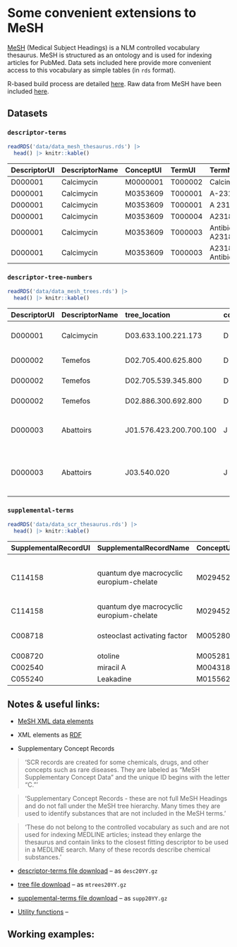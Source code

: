 # Some convenient extensions to MeSH

[MeSH](https://www.ncbi.nlm.nih.gov/mesh) (Medical Subject Headings) is
a NLM controlled vocabulary thesaurus. MeSH is structured as an ontology
and is used for indexing articles for PubMed. Data sets included here
provide more convenient access to this vocabulary as simple tables (in
`rds` format).

R-based build process are detailed
[here](https://github.com/jaytimm/mesh-builds/tree/main/build). Raw data
from MeSH have been included
[here](https://github.com/jaytimm/mesh-builds/tree/main/download).

## Datasets

### `descriptor-terms`

``` r
readRDS('data/data_mesh_thesaurus.rds') |>
  head() |> knitr::kable()
```

| DescriptorUI | DescriptorName | ConceptUI | TermUI  | TermName           | ConceptPreferredTermYN | IsPermutedTermYN | LexicalTag | RecordPreferredTermYN |
|:------|:-------|:-----|:----|:---------|:-----------|:--------|:-----|:----------|
| D000001      | Calcimycin     | M0000001  | T000002 | Calcimycin         | Y                      | N                | NON        | Y                     |
| D000001      | Calcimycin     | M0353609  | T000001 | A-23187            | Y                      | N                | LAB        | N                     |
| D000001      | Calcimycin     | M0353609  | T000001 | A 23187            | N                      | Y                | LAB        | N                     |
| D000001      | Calcimycin     | M0353609  | T000004 | A23187             | N                      | N                | LAB        | N                     |
| D000001      | Calcimycin     | M0353609  | T000003 | Antibiotic A23187  | N                      | N                | NON        | N                     |
| D000001      | Calcimycin     | M0353609  | T000003 | A23187, Antibiotic | N                      | Y                | NON        | N                     |

### `descriptor-tree-numbers`

``` r
readRDS('data/data_mesh_trees.rds') |>
  head() |> knitr::kable()
```

| DescriptorUI | DescriptorName | tree_location           | code | cats                                  | mesh1                                     | mesh2                                   | tree1 | tree2   |
|:-----|:-----|:--------|:--|:-------------|:--------------|:-------------|:--|:---|
| D000001      | Calcimycin     | D03.633.100.221.173     | D    | Chemicals and Drugs                   | Heterocyclic Compounds                    | Heterocyclic Compounds, Fused-Ring      | D03   | D03.633 |
| D000002      | Temefos        | D02.705.400.625.800     | D    | Chemicals and Drugs                   | Organic Chemicals                         | Organophosphorus Compounds              | D02   | D02.705 |
| D000002      | Temefos        | D02.705.539.345.800     | D    | Chemicals and Drugs                   | Organic Chemicals                         | Organophosphorus Compounds              | D02   | D02.705 |
| D000002      | Temefos        | D02.886.300.692.800     | D    | Chemicals and Drugs                   | Organic Chemicals                         | Sulfur Compounds                        | D02   | D02.886 |
| D000003      | Abattoirs      | J01.576.423.200.700.100 | J    | Technology, Industry, and Agriculture | Technology, Industry, and Agriculture     | Industry                                | J01   | J01.576 |
| D000003      | Abattoirs      | J03.540.020             | J    | Technology, Industry, and Agriculture | Non-Medical Public and Private Facilities | Manufacturing and Industrial Facilities | J03   | J03.540 |

### `supplemental-terms`

``` r
readRDS('data/data_scr_thesaurus.rds') |>
  head() |> knitr::kable()
```

| SupplementalRecordUI | SupplementalRecordName                   | ConceptUI | TermUI  | TermName                                 | ConceptPreferredTermYN | IsPermutedTermYN | LexicalTag | RecordPreferredTermYN |
|:-------|:--------------|:----|:---|:--------------|:--------|:------|:----|:--------|
| C114158              | quantum dye macrocyclic europium-chelate | M0294520  | T324525 | quantum dye macrocyclic europium-chelate | Y                      | N                | NON        | Y                     |
| C114158              | quantum dye macrocyclic europium-chelate | M0294520  | T324524 | QD macrocyclic                           | N                      | N                | NON        | N                     |
| C008718              | osteoclast activating factor             | M0052808  | T082811 | osteoclast activating factor             | Y                      | N                | NON        | Y                     |
| C008720              | otoline                                  | M0052812  | T082815 | otoline                                  | Y                      | N                | NON        | Y                     |
| C002540              | miracil A                                | M0043189  | T073192 | miracil A                                | Y                      | N                | NON        | Y                     |
| C055240              | Leakadine                                | M0155620  | T185625 | Leakadine                                | Y                      | N                | TRD        | Y                     |

## Notes & useful links:

-   [MeSH XML data
    elements](https://www.nlm.nih.gov/mesh/xml_data_elements.html)

-   XML elements as [RDF](https://id.nlm.nih.gov/mesh/D000001.html)

-   Supplementary Concept Records

> ‘SCR records are created for some chemicals, drugs, and other concepts
> such as rare diseases. They are labeled as “MeSH Supplementary Concept
> Data” and the unique ID begins with the letter “C.”’

> ‘Supplementary Concept Records - these are not full MeSH Headings and
> do not fall under the MeSH tree hierarchy. Many times they are used to
> identify substances that are not included in the MeSH terms.’

> ‘These do not belong to the controlled vocabulary as such and are not
> used for indexing MEDLINE articles; instead they enlarge the thesaurus
> and contain links to the closest fitting descriptor to be used in a
> MEDLINE search. Many of these records describe chemical substances.’

-   [descriptor-terms file
    download](https://nlmpubs.nlm.nih.gov/projects/mesh/MESH_FILES/xmlmesh/)
    – as `desc20YY.gz`

-   [tree file
    download](https://nlmpubs.nlm.nih.gov/projects/mesh/MESH_FILES/meshtrees/)
    – as `mtrees20YY.gz`

-   [supplemental-terms file
    download](https://nlmpubs.nlm.nih.gov/projects/mesh/MESH_FILES/xmlmesh/)
    – as `supp20YY.gz`

-   [Utility functions](https://github.com/scienceai/mesh-tree) –

## Working examples:
